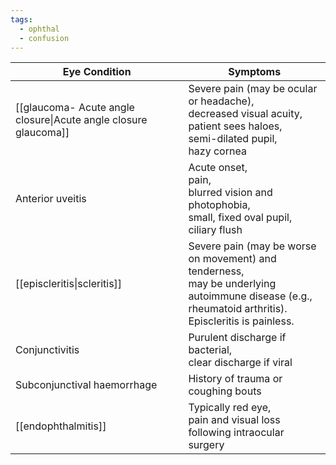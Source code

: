 ```yaml
---
tags:
  - ophthal
  - confusion
---
```


| Eye Condition                                                   | Symptoms                                                                                                                                                  |
| --------------------------------------------------------------- | --------------------------------------------------------------------------------------------------------------------------------------------------------- |
| [[glaucoma- Acute angle closure\|Acute angle closure glaucoma]] | Severe pain (may be ocular or headache),<br>decreased visual acuity, patient sees haloes,<br>semi-dilated pupil,<br>hazy cornea                           |
| Anterior uveitis                                                | Acute onset,<br>pain,<br>blurred vision and photophobia,<br>small, fixed oval pupil, ciliary flush                                                        |
| [[episcleritis\|scleritis]]                                     | Severe pain (may be worse on movement) and tenderness,<br>may be underlying autoimmune disease (e.g., rheumatoid arthritis).<br>Episcleritis is painless. |
| Conjunctivitis                                                  | Purulent discharge if bacterial,<br>clear discharge if viral                                                                                              |
| Subconjunctival haemorrhage                                     | History of trauma or coughing bouts                                                                                                                       |
| [[endophthalmitis]]                                             | Typically red eye,<br>pain and visual loss following intraocular surgery                                                                                  |